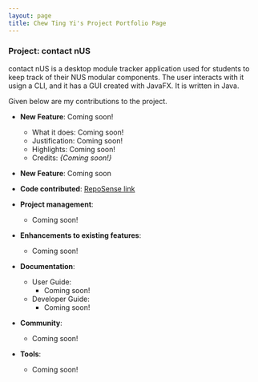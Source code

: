 ```yaml
---
layout: page
title: Chew Ting Yi's Project Portfolio Page
---
```


### Project: contact nUS

contact nUS is a desktop module tracker application used for students to keep track of their NUS modular components.
The user interacts with it usign a CLI, and it has a GUI created with JavaFX. It is written in Java.

Given below are my contributions to the project.

* **New Feature**: Coming soon!
  * What it does: Coming soon!
  * Justification: Coming soon!
  * Highlights: Coming soon!
  * Credits: *{Coming soon!}*

* **New Feature**: Coming soon

* **Code contributed**: [RepoSense link]()

* **Project management**:
  * Coming soon!

* **Enhancements to existing features**:
  * Coming soon!

* **Documentation**:
  * User Guide:
    * Coming soon!
  * Developer Guide:
    * Coming soon!

* **Community**:
  * Coming soon!

* **Tools**:
  * Coming soon!

